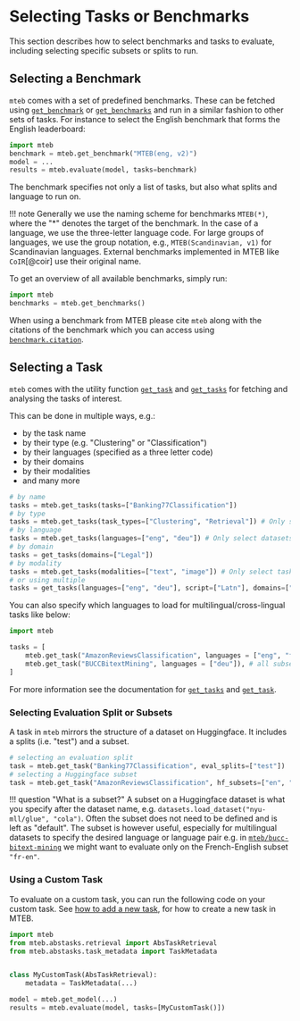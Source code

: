 # Selecting Tasks or Benchmarks

This section describes how to select benchmarks and tasks to evaluate, including selecting specific subsets or splits to run.

## Selecting a Benchmark

`mteb` comes with a set of predefined benchmarks. These can be fetched using [`get_benchmark`](../api/benchmark.md#mteb.get_benchmark) or [`get_benchmarks`](../api/benchmark.md#mteb.get_benchmarks) and run in a similar fashion to other sets of tasks.
For instance to select the English benchmark that forms the English leaderboard:

```python
import mteb
benchmark = mteb.get_benchmark("MTEB(eng, v2)")
model = ...
results = mteb.evaluate(model, tasks=benchmark)
```

The benchmark specifies not only a list of tasks, but also what splits and language to run on.

!!! note
    Generally we use the naming scheme for benchmarks `MTEB(*)`, where the "*" denotes the target of the benchmark.
    In the case of a language, we use the three-letter language code.
    For large groups of languages, we use the group notation, e.g., `MTEB(Scandinavian, v1)` for Scandinavian languages.
    External benchmarks implemented in MTEB like `CoIR`[@coir] use their original name.

To get an overview of all available benchmarks, simply run:

```python
import mteb
benchmarks = mteb.get_benchmarks()
```

When using a benchmark from MTEB please cite `mteb` along with the citations of the benchmark which you can access using [`benchmark.citation`](../api/benchmark.md#mteb.Benchmark).

## Selecting a Task

`mteb` comes with the utility function [`get_task`](../api/task.md#mteb.get_task) and [`get_tasks`](../api/task.md#mteb.get_tasks) for fetching and analysing the tasks of interest.

This can be done in multiple ways, e.g.:

* by the task name
* by their type (e.g. "Clustering" or "Classification")
* by their languages (specified as a three letter code)
* by their domains
* by their modalities
* and many more

```python
# by name
tasks = mteb.get_tasks(tasks=["Banking77Classification"])
# by type
tasks = mteb.get_tasks(task_types=["Clustering", "Retrieval"]) # Only select clustering and retrieval tasks
# by language
tasks = mteb.get_tasks(languages=["eng", "deu"]) # Only select datasets which contain "eng" or "deu" (iso 639-3 codes)
# by domain
tasks = get_tasks(domains=["Legal"])
# by modality
tasks = mteb.get_tasks(modalities=["text", "image"]) # Only select tasks with text or image modalities
# or using multiple
tasks = get_tasks(languages=["eng", "deu"], script=["Latn"], domains=["Legal"])
```


You can also specify which languages to load for multilingual/cross-lingual tasks like below:

```python
import mteb

tasks = [
    mteb.get_task("AmazonReviewsClassification", languages = ["eng", "fra"]),
    mteb.get_task("BUCCBitextMining", languages = ["deu"]), # all subsets containing "deu"
]
```
For more information see the documentation for [`get_tasks`](../api/task.md#mteb.get_tasks) and [`get_task`](../api/task.md#mteb.get_task).

### Selecting Evaluation Split or Subsets
A task in `mteb` mirrors the structure of a dataset on Huggingface. It includes a splits (i.e. "test") and a subset.

```python
# selecting an evaluation split
task = mteb.get_task("Banking77Classification", eval_splits=["test"])
# selecting a Huggingface subset
task = mteb.get_task("AmazonReviewsClassification", hf_subsets=["en", "fr"])
```

!!! question "What is a subset?"
    A subset on a Huggingface dataset is what you specify after the dataset name, e.g. `datasets.load_dataset("nyu-mll/glue", "cola")`.
    Often the subset does not need to be defined and is left as "default". The subset is however useful, especially for multilingual datasets to specify the
    desired language or language pair e.g. in [`mteb/bucc-bitext-mining`](https://huggingface.co/datasets/mteb/bucc-bitext-mining) we might want to evaluate only on the French-English subset `"fr-en"`.


### Using a Custom Task

To evaluate on a custom task, you can run the following code on your custom task.
See [how to add a new task](https://github.com/embeddings-benchmark/mteb/blob/main/docs/adding_a_dataset.md), for how to create a new task in MTEB.


```python
import mteb
from mteb.abstasks.retrieval import AbsTaskRetrieval
from mteb.abstasks.task_metadata import TaskMetadata


class MyCustomTask(AbsTaskRetrieval):
    metadata = TaskMetadata(...)

model = mteb.get_model(...)
results = mteb.evaluate(model, tasks=[MyCustomTask()])
```
